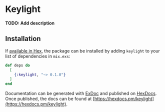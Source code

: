 # Keylight

**TODO: Add description**

## Installation

If [available in Hex](https://hex.pm/docs/publish), the package can be installed
by adding `keylight` to your list of dependencies in `mix.exs`:

```elixir
def deps do
  [
    {:keylight, "~> 0.1.0"}
  ]
end
```

Documentation can be generated with [ExDoc](https://github.com/elixir-lang/ex_doc)
and published on [HexDocs](https://hexdocs.pm). Once published, the docs can
be found at [https://hexdocs.pm/keylight](https://hexdocs.pm/keylight).

